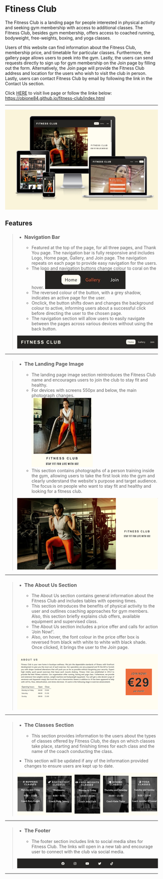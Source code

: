 # Ftiness Club #

The Fitness Club is a landing page for people interested in physical activity and seeking gym membership with access to additional classes. The Fitness Club, besides gym membership, offers access to coached running, bodyweight, free-weights, boxing, and yoga classes.

Users of this website can find information about the Fitness Club, membership price, and timetable for particular classes. Furthermore, the gallery page allows users to peek into the gym. Lastly, the users can send requests directly to sign up for gym membership on the Join page by filling out the form. Alternatively, the Join page will provide the Fitness Club address and location for the users who wish to visit the club in person. Lastly, users can contact Fitness Club by email by following the link in the Contact Us section.

Click [HERE](https://obione84.github.io/fitness-club/index.html	) to visit live page or follow the linke below:  
https://obione84.github.io/fitness-club/index.html

---
![Screenshot of a page responsivness test](/assets/screenshots/responsive-test.jpg)

## Features #

>- ### **Navigation Bar** ###
>
>   - Featured at the top of the page, for all three pages, and Thank You page. The navigation bar is fully responsive and includes Logo, Home page, Gallery, and Join page. The navigation repeats on each page to provide easy navigation for the users.
>   - The logo and navigation buttons change colour to coral on the hover.
> ![Hover over navigation button](/assets/screenshots/hover-navigation.jpg)
>   - The reversed colour of the button, with a grey shadow, indicates an active page for the user.
>   -	Onclick, the button shifts down and changes the background colour to active, informing users about a successful click before directing the user to the chosen page.
>   - The navigation section will allow users to easily navigate between the pages across various devices without using the back button.  
>
> ![Navigation menu bar](/assets/screenshots/navigation-menu-bar.jpg)  
---

> - ### **The Landing Page Image** ###
>
>   - The landing page image section reintroduces the Fitness Club name and encourages users to join the club to stay fit and healthy.
>   - For devices with screens 550px and below, the main photograph changes.  
> ![Landing page image for mobile devices](/assets/screenshots/hero-image-mobile.jpg)
>   - This section contains photographs of a person training inside the gym, allowing users to take the first look into the gym and clearly understand the website's purpose and target audience. The focus is on people who want to stay fit and healthy and looking for a fitness club.
>
> ![Landing page image](/assets/screenshots/hero-image.jpg)
>
---

> - ### **The About Us Section** ###
>
>   - The About Us section contains general information about the Fitness Club and includes tables with opening times.
>   - This section introduces the benefits of physical activity to the user and outlines coaching approaches for gym members. Also, this section briefly explains club offers, available equipment and supervised class.
>   - The About Us section includes a price offer and calls for action 'Join Now!'.
>   - Also, on hover, the font colour in the price offer box is reversed from black with white to white with black shade. Once clicked, it brings the user to the Join page.
>
> ![Screenshot of about us section](/assets/screenshots/about-us-section.jpg)
>
---

> - ### **The Classes Section** ###
>
>   - This section provides information to the users about the types of classes offered by Fitness Club, the days on which classes take place, starting and finishing times for each class and the name of the coach conducting the class. 
> - This section will be updated if any of the information provided changes to ensure users are kept up to date.
>
> ![Screenshot of classes section](/assets/screenshots/classes-section.jpg)
>
---

> - ### **The Footer** ###
>
>   - The footer section includes link to social media sites for Fitness Club. The links will open in a new tab and encourage user to connect with the club via social media.
>
> ![Screenshot of the footer](/assets/screenshots/footer-image.jpg)
>
---


